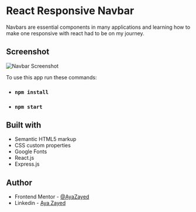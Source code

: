 # React Responsive Navbar

Navbars are essential components in many applications and learning how to make one responsive with react had to be on my journey.

## Screenshot

![Navbar Screenshot](./src/images/Screenshot.png)

To use this app run these commands:

- ### `npm install`
- ### `npm start`

## Built with

- Semantic HTML5 markup
- CSS custom properties
- Google Fonts
- React.js
- Express.js

## Author

- Frontend Mentor - [@AyaZayed](https://www.frontendmentor.io/profile/AyaZayed)
- Linkedin - [Aya Zayed](https://www.linkedin.com/in/aya-zayed-2000/)
